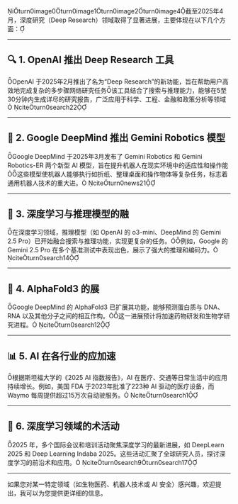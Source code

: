 iturn0image0turn0image1turn0image2turn0image4截至2025年4月，深度研究（Deep Research）领域取得了显著进展，主要体现在以下几个方面：

---

## 🔍 1. OpenAI 推出 Deep Research 工具
OpenAI 于2025年2月推出了名为“Deep Research”的新功能，旨在帮助用户高效地完成复杂的多步骤网络研究任务该工具结合了搜索与推理能力，能够在5至30分钟内生成详尽的研究报告，广泛应用于科学、工程、金融和政策分析等领域 citeturn0search22

---

## 🤖 2. Google DeepMind 推出 Gemini Robotics 模型
Google DeepMind 于2025年3月发布了 Gemini Robotics 和 Gemini Robotics-ER 两个新型 AI 模型，旨在提升机器人在现实环境中的适应性和操作能这些模型使机器人能够执行如折纸、整理桌面和操作物体等复杂任务，标志着通用机器人技术的重大进。 citeturn0news21

---

## 🧠 3. 深度学习与推理模型的融

在深度学习领域，推理模型（如 OpenAI 的 o3-mini、DeepMind 的 Gemini 2.5 Pro）已开始融合搜索与推理功能，实现更复杂的任务。例如，Google 的 Gemini 2.5 Pro 在多个基准测试中表现出色，展示了强大的推理和编码力。 citeturn0search14

---

## 🧬 4. AlphaFold3 的展

Google DeepMind 的 AlphaFold3 已扩展其功能，能够预测蛋白质与 DNA、RNA 以及其他分子之间的相互作构。这一进展预计将加速药物研发和生物学研究进程。 citeturn0search12

---

## 📊 5. AI 在各行业的应加速

根据斯坦福大学的《2025 AI 指数报告》，AI 在医疗、交通等日常生活中的应用持续增长。例如，美国 FDA 于2023年批准了223种 AI 驱动的医疗设备，而 Waymo 每周提供超过15万次自动驶服务。 citeturn0search1

---

## 🧪 6. 深度学习领域的术活动

2025 年，多个国际会议和培训活动聚焦深度学习的最新进展，如 DeepLearn 2025 和 Deep Learning Indaba 2025。这些活动汇聚了全球研究人员，探讨深度学习的前沿术和应用。 citeturn0search9turn0search17

---

如果您对某一特定领域（如生物医药、机器人技术或 AI 安全）感兴趣，欢迎提出，我可以为您提供更详细的信息。 